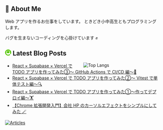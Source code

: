 ## 🐞 About Me

Web アプリを作るお仕事をしています。
ときどき小中高生ともプログラミングします。

バグを生まないコーディングを心掛けています ✊

## <img src="./icon/qiita.png" width="20px"> Latest Blog Posts

<p><img align="right" width="49%" src="https://github-readme-stats.vercel.app/api/top-langs/?username=kamata-bug-factory&layout=compact&show_icon=true" alt="Top Langs" /></p>

<!-- BLOG-POST-LIST:START -->
- [React × Supabase × Vercel で TODO アプリを作ってみた③～ GitHub Actions で CI/CD 編～🤖](https://qiita.com/kamata-bug-factory/items/cb7dceacba1d0b58990b)
- [React × Supabase × Vercel で TODO アプリを作ってみた②～ Vitest で単体テスト編～🔍](https://qiita.com/kamata-bug-factory/items/e095d38e445e76210e8d)
- [React × Supabase × Vercel で TODO アプリを作ってみた①～作ってデプロイ編～🏋️](https://qiita.com/kamata-bug-factory/items/363a4291fd31a8d34ead)
- [【Chrome 拡張開発入門】会社 HP のカーソルエフェクトをシンプルにしてみた 🪄](https://qiita.com/kamata-bug-factory/items/4837a1dba727fe11dbc7)
<!-- BLOG-POST-LIST:END -->

[![Articles](https://badgen.org/img/qiita/kamata-bug-factory/articles?style=plastic)](https://qiita.com/kamata-bug-factory)

<!--
**kamata-bug-factory/kamata-bug-factory** is a ✨ _special_ ✨ repository because its `README.md` (this file) appears on your GitHub profile.

Here are some ideas to get you started:

- 🔭 I’m currently working on ...
- 🌱 I’m currently learning ...
- 👯 I’m looking to collaborate on ...
- 🤔 I’m looking for help with ...
- 💬 Ask me about ...
- 📫 How to reach me: ...
- 😄 Pronouns: ...
- ⚡ Fun fact: ...
-->
